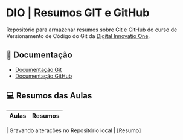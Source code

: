 
# DIO | Resumos GIT e GitHub

Repositório para armazenar resumos sobre Git e GitHub do curso de Versionamento de Código do Git  da [Digital Innovatio One](https://www.dio.me/).

## 📖 Documentação
- [Documentação Git](https://git-scm.com/doc)
- [Documentação GitHub](https://docs.github.com/)

## 💻 Resumos das Aulas
| Aulas | Resumos |
|----------|------|

| Gravando alterações no Repositório local | [Resumo]